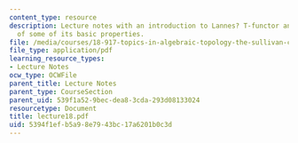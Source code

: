 ```yaml
---
content_type: resource
description: Lecture notes with an introduction to Lannes? T-functor and verification
  of some of its basic properties.
file: /media/courses/18-917-topics-in-algebraic-topology-the-sullivan-conjecture-fall-2007/5394f1efb5a98e7943bc17a6201b0c3d_lecture18.pdf
file_type: application/pdf
learning_resource_types:
- Lecture Notes
ocw_type: OCWFile
parent_title: Lecture Notes
parent_type: CourseSection
parent_uid: 539f1a52-9bec-dea8-3cda-293d08133024
resourcetype: Document
title: lecture18.pdf
uid: 5394f1ef-b5a9-8e79-43bc-17a6201b0c3d
---
```

